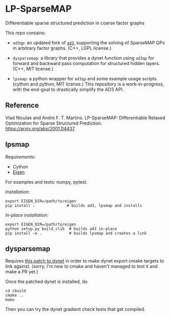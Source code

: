 # LP-SparseMAP
Differentiable sparse structured prediction in coarse factor graphs


This repo contains:

  - `ad3qp`: an updated fork of [`ad3`](https://github.com/andre-martins/ad3),
  supporting the solving of SparseMAP QPs in arbitrary factor graphs. (C++, LGPL
  license.)

  - `dysparsemap`: a library that provides a dynet function using `ad3qp` for
  forward and backward pass computation for structured hidden layers. (C++, MIT
  license.) 

  - `lpsmap`: a python wrapper for `ad3qp` and some example usage scripts.
  (cython and python, MIT license.)  This repository is a work-in-progress,
  with the end-goal to drastically simplify the AD3 API.
  

## Reference

Vlad Niculae and Andre F. T. Martins.
LP-SparseMAP: Differentiable Relaxed Optimization for Sparse Structured
Prediction. https://arxiv.org/abs/2001.04437


## lpsmap

*Requirements:*
 - Cython
 - [Eigen](https://gitlab.com/libeigen/eigen)

For examples and tests: numpy, pytest.

*Installation:*

```
export EIGEN_DIR=/path/to/eigen
pip install .              # builds ad3, lpsmap and installs
```

*In-place installation:*

```
export EIGEN_DIR=/path/to/eigen
python setup.py build_clib  # builds ad3 in-place
pip install -e .            # builds lpsmap and creates a link
```


## dysparsemap

Requires [this patch to
dynet](https://github.com/vene/dynet/commit/3c5e0c0e2a6a398312edaf7297473677b052280e)
in order to make dynet export cmake targets to link against.
(sorry, I'm new to cmake and haven't managed to test it and make a PR yet.)

Once the patched dynet is installed, do

```mkdir cbuild
cd cbuild
cmake ..
make
```

Then you can try the dynet gradient check tests that get compiled.



